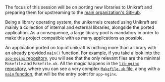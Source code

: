 The focus of this session will be on porting new libraries to Unikraft and preparing them for upstreaming to the [main organization's GitHub](https://github.com/unikraft).

Being a library operating system, the unikernels created using Unikraft are mainly a collection of internal and external libraries, alongside the ported application.
As a consequence, a large library pool is mandatory in order to make this project compatible with as many applications as possible.

An application ported on top of unikraft is nothing more than a library with an already provided `main()` function.
For example, if you take a look into the [`app-nginx` repository](https://github.com/unikraft/app-nginx), you will see that the only relevant files are the minimal `Makefile` and `Makefile.uk`.
All the magic happens in the [`lib-nginx` repository](https://github.com/unikraft/lib-nginx), where you can see a very complex [`Makefile.uk` file](https://github.com/unikraft/lib-nginx/blob/staging/Makefile.uk), along with a [`main` function](https://github.com/unikraft/lib-nginx/blob/staging/main.c), that will be the entry point for `app-nginx`.
